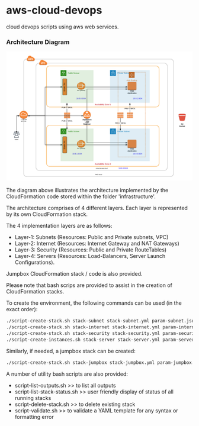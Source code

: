 # aws-cloud-devops
cloud devops scripts using aws web services.

### Architecture Diagram


<img src="infrastructure/QbVpc1.png">

The diagram above illustrates the architecture implemented by the CloudFormation code stored within the folder 'infrastructure'.

The architecture comprises of 4 different layers. Each layer is represented by its own CloudFormation stack.

The 4 implementation layers are as follows:

- Layer-1: Subnets (Resources: Public and Private subnets, VPC)
- Layer-2: Internet (Resources: Internet Gateway and NAT Gateways)
- Layer-3: Security (Resources: Public and Private RouteTables)
- Layer-4: Servers (Resources: Load-Balancers, Server Launch Configurations).

Jumpbox CloudFormation stack / code is also provided.

Please note that bash scrips are provided to assist in the creation of CloudFormation stacks.

To create the environment, the following commands can be used (in the exact order):

```bash
./script-create-stack.sh stack-subnet stack-subnet.yml param-subnet.json
./script-create-stack.sh stack-internet stack-internet.yml param-internet.json
./script-create-stack.sh stack-security stack-security.yml param-security.json
./script-create-instances.sh stack-server stack-server.yml param-server.json
```

Similarly, if needed, a jumpbox stack can be created:
```bash
./script-create-stack.sh stack-jumpbox stack-jumpbox.yml param-jumpbox.json
```

A number of utility bash scripts are also provided:
- script-list-outputs.sh  >> to list all outputs
- script-list-stack-status.sh  >> user friendly display of status of all running stacks
- script-delete-stack.sh >> to delete existing stack
- script-validate.sh  >> to validate a YAML template for any syntax or formatting error
